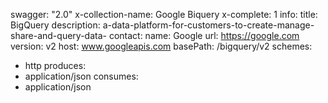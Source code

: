 swagger: "2.0"
x-collection-name: Google Biquery
x-complete: 1
info:
  title: BigQuery
  description: a-data-platform-for-customers-to-create-manage-share-and-query-data-
  contact:
    name: Google
    url: https://google.com
  version: v2
host: www.googleapis.com
basePath: /bigquery/v2
schemes:
- http
produces:
- application/json
consumes:
- application/json